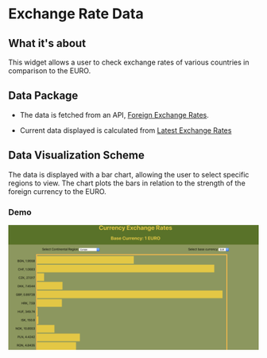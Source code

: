 # Exchange Rate Data

## What it's about
This widget allows a user to check exchange rates of various countries in comparison to the EURO. 

## Data Package
* The data is fetched from an API, [Foreign Exchange Rates](exchangeratesapi.io).

* Current data displayed is calculated from [Latest Exchange Rates](https://api.exchangeratesapi.io/latest)

## Data Visualization Scheme

The data is displayed with a bar chart, allowing the user to select specific regions to view. The chart plots the bars in relation to the strength of the foreign currency to the EURO.

### Demo
![Live Demo](exchange_rates.png)

